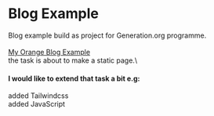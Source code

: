# Blog Example
Blog example build as project for Generation.org programme.\
\
<a link href='https://orangeblog.netlify.app/' target="_blank">My Orange Blog Example</a>\
the task is about to make a static page.\

#### I would like to extend that task a bit e.g:
added Tailwindcss\
added JavaScript
